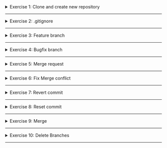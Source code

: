 <details>
<summary>Exercise 1: Clone and create new repository </summary>
<br />

- Clone git repository, creating a new local copy and
- Push it to your own GitHub remote repository.

**steps:**
```sh

# clone repository & change into project dir
git clone git@gitlab.com:devops-bootcamp3/git-project.git
cd git-project

# remove remote repo reference and create your own local repository
rm -rf .git
git init
git add .
git commit -m "Initial commit"

# create git repository on GitHub and push your newly created local repository to it
git remote add origin https://github.com/fsiegrist/devops-bootcamp-03-git.git
git push -u origin main

```

</details>

******

<details>
<summary>Exercise 2: .gitignore </summary>
<br />

You see that build folders and editor specific folders are in the repository and decide to ignore it as a best practice.

Ignore .idea folder, .DS_Store, out and build folders

Hint: remove from git cache first

**create .gitignore file with following entries**
```sh
.idea 
.DS_Store
out 
build
```

**remove cached commited files and commit .gitignore file**
```sh
git rm --cached .DS_Store

# -r for directories
git rm -r --cached .idea
git rm -r --cached out
git rm -r --cached build

# commit and push the changes
git add .
git commit -m "remove ignored files"
git push
```

</details>

******

<details>
<summary>Exercise 3: Feature branch </summary>
 <br />

Create a feature branch and change following:

- Upgrade the logstash-logback-encoder version to 6.6
- Add image to the index.html file (url: https://www.careeraddict.com/uploads/article/58721/illustration-group-people-team-meeting.jpg)

You are done with the changes. So:

- Check your changes using "git diff" and
- Commit them if everything is correct. Note: There is a standard in your team to name commits with descriptive text.
- Push your changes to your remote repository.

**steps**
```sh
# create a feature branch
git checkout -b feature/exercise-3

# in build.gradle upgrade the version of the "logstash-logback-encoder" library from '5.2' to '6.6'
compile group: 'net.logstash.logback', name: 'logstash-logback-encoder', version: '6.6'

# in src/main/webapp/index.html add the following image tag:
<img src="https://www.careeraddict.com/uploads/article/58721/illustration-group-people-team-meeting.jpg" width="700" />

# check and commit changes
git diff
git add build.gradle
git commit -m "Upgrade logback library to version 6.6"
git add src/main/webapp/index.html
git commit -m "Add image"

# as this is a new feature branch there is no need to first pull remote changes

# push new feature branch to remote and track the remote branch
git push -u origin feature/exercise-3
```

</details>

******

<details>
<summary>Exercise 4: Bugfix branch </summary>
 <br />

**steps**
```sh
# create bugfix branch
git checkout -b bugfix/changes

# in Application.java file in src/main/java/com, line 22, fix the spelling error
log.info("Java app started");

# check and commit  changes
git diff
git add .
git commit -m "Fix spelling error"

# pull remote changes and push your changes to remote
git pull -r 
git push
```

</details>

******

<details>
<summary>Exercise 5: Merge request </summary>
 <br />

**steps**
```sh
# merge feature branch into master. Alternatively do the merge from Gitlab UI
git checkout master
git merge feature/changes 

# push the merge to remote master
git push
```

</details>

******

<details>
<summary>Exercise 6: Fix Merge conflict </summary>
 <br />

**steps**
```sh
# switch to bugfix branch
git checkout bugfix/changes

# in build.gradle file, line 18, locate the "logstash-logback-encoder" library 
# change version from '5.2' to '6.2'
compile group: 'net.logstash.logback', name: 'logstash-logback-encoder', version: '6.2'

# commit change locally
git add .
git commit -m "upgrade logger library version"

# bring bugfix branch uptodate with master branch. Alternatively do the merge from Gitlab UI
git merge master

# you will get a merge conflict here for build.gradle file, like 18, logback library version 

# fix merge conflict and when done check the state
git status

# if all fixed, you can commit and push the merge into your bugfix branch
git push

```

</details>

******

<details>
<summary>Exercise 7: Revert commit </summary>
 <br />

**steps**
```sh
# on bugfix branch

# locate index.html in src/main/webapp, line 11 & fix spelling error
<li>Sarah - Full stack devloper</li>

# commit change locally
git add .
git commit -m "Fix spelling error"

# locate index.html in src/main/webapp, line 11 & set image url
<img src="https://3kcz333h8wih3px3rh3vhfv3-wpengine.netdna-ssl.com/wp-content/uploads/2018/10/effective-meetings.jpg" width="" />

# commit change locally
git add .
git commit -m "Set image url"

# push both commits to remote
git push

# revert last commit and push the revertion into remote repo
git revert HEAD
git push

```

</details>

******

<details>
<summary>Exercise 8: Reset commit </summary>
 <br />

**steps**
```sh
# on bugfix branch

# locate index.html in src/main/webapp, line 15 & make change
<li>Bruno - DevOps engineer</li>

# commit change locally
git add .
git commit -m "Adjust employee role description"

# reset the last local commit, meaning move to the previous commit
git reset --hard HEAD~

```

</details>

******

<details>
<summary>Exercise 9: Merge </summary>
 <br />

**steps**
```sh
# merge bugfix branch into master
git checkout master
git merge bugfix/changes

```

</details>

******

<details>
<summary>Exercise 10: Delete Branches </summary>
 <br />

**steps**
```sh
# delete branches remotely via Gitlab UI

# delete branches locally with CLI
git branch -D bugfix/changes
git branch -D feature/changes

```

</details>

******

